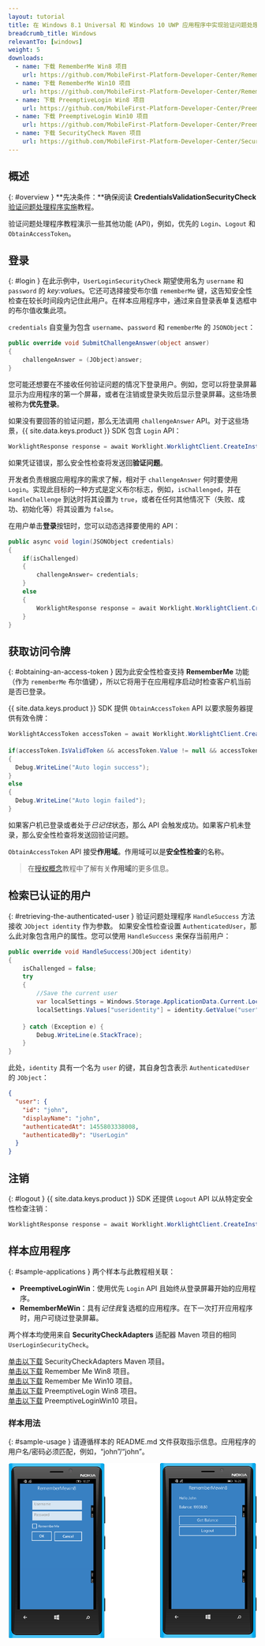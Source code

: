 ```yaml
---
layout: tutorial
title: 在 Windows 8.1 Universal 和 Windows 10 UWP 应用程序中实现验证问题处理程序
breadcrumb_title: Windows
relevantTo: [windows]
weight: 5
downloads:
  - name: 下载 RememberMe Win8 项目
    url: https://github.com/MobileFirst-Platform-Developer-Center/RememberMeWin8/tree/release80
  - name: 下载 RememberMe Win10 项目
    url: https://github.com/MobileFirst-Platform-Developer-Center/RememberMeWin10/tree/release80
  - name: 下载 PreemptiveLogin Win8 项目
    url: https://github.com/MobileFirst-Platform-Developer-Center/PreemptiveLoginWin8/tree/release80
  - name: 下载 PreemptiveLogin Win10 项目
    url: https://github.com/MobileFirst-Platform-Developer-Center/PreemptiveLoginWin10/tree/release80
  - name: 下载 SecurityCheck Maven 项目
    url: https://github.com/MobileFirst-Platform-Developer-Center/SecurityCheckAdapters/tree/release80
---
```

<!-- NLS_CHARSET=UTF-8 -->
## 概述
{: #overview }
**先决条件：**确保阅读 **CredentialsValidationSecurityCheck** [验证问题处理程序实施](../../credentials-validation/windows-8-10)教程。

验证问题处理程序教程演示一些其他功能 (API)，例如，优先的 `Login`、`Logout` 和 `ObtainAccessToken`。

## 登录
{: #login }
在此示例中，`UserLoginSecurityCheck` 期望使用名为 `username` 和 `password` 的 *key:value*s。它还可选择接受布尔值 `rememberMe` 键，这告知安全性检查在较长时间段内记住此用户。在样本应用程序中，通过来自登录表单复选框中的布尔值收集此项。

`credentials` 自变量为包含 `username`、`password` 和 `rememberMe` 的 `JSONObject`：

```csharp
public override void SubmitChallengeAnswer(object answer)
{
    challengeAnswer = (JObject)answer;
}
```

您可能还想要在不接收任何验证问题的情况下登录用户。例如，您可以将登录屏幕显示为应用程序的第一个屏幕，或者在注销或登录失败后显示登录屏幕。这些场景被称为**优先登录**。

如果没有要回答的验证问题，那么无法调用 `challengeAnswer` API。对于这些场景，{{ site.data.keys.product }} SDK 包含 `Login` API：

```csharp
WorklightResponse response = await Worklight.WorklightClient.CreateInstance().AuthorizationManager.Login(String securityCheckName, JObject credentials);
```

如果凭证错误，那么安全性检查将发送回**验证问题**。

开发者负责根据应用程序的需求了解，相对于 `challengeAnswer` 何时要使用 `Login`。实现此目标的一种方式是定义布尔标志，例如，`isChallenged`，并在 `HandleChallenge` 到达时将其设置为 `true`，或者在任何其他情况下（失败、成功、初始化等）将其设置为 `false`。

在用户单击**登录**按钮时，您可以动态选择要使用的 API：

```csharp
public async void login(JSONObject credentials)
{
    if(isChallenged)
    {
        challengeAnswer= credentials;
    }
    else
    {
        WorklightResponse response = await Worklight.WorklightClient.CreateInstance().AuthorizationManager.Login(securityCheckName, credentials);
    }
}
```
## 获取访问令牌
{: #obtaining-an-access-token }
因为此安全性检查支持 **RememberMe** 功能（作为 `rememberMe` 布尔值键），所以它将用于在应用程序启动时检查客户机当前是否已登录。

{{ site.data.keys.product }} SDK 提供 `ObtainAccessToken` API 以要求服务器提供有效令牌：

```csharp
WorklightAccessToken accessToken = await Worklight.WorklightClient.CreateInstance().AuthorizationManager.ObtainAccessToken(String scope);

if(accessToken.IsValidToken && accessToken.Value != null && accessToken.Value != "")
{
  Debug.WriteLine("Auto login success");
}
else
{
  Debug.WriteLine("Auto login failed");
}

```

如果客户机已登录或者处于*已记住*状态，那么 API 会触发成功。如果客户机未登录，那么安全性检查将发送回验证问题。

`ObtainAccessToken` API 接受**作用域**。作用域可以是**安全性检查**的名称。

> 在[授权概念](../../)教程中了解有关**作用域**的更多信息。

## 检索已认证的用户
{: #retrieving-the-authenticated-user }
验证问题处理程序 `HandleSuccess` 方法接收 `JObject identity` 作为参数。
如果安全性检查设置 `AuthenticatedUser`，那么此对象包含用户的属性。您可以使用 `HandleSuccess` 来保存当前用户：

```csharp
public override void HandleSuccess(JObject identity)
{
    isChallenged = false;
    try
    {
        //Save the current user
        var localSettings = Windows.Storage.ApplicationData.Current.LocalSettings;
        localSettings.Values["useridentity"] = identity.GetValue("user");

    } catch (Exception e) {
        Debug.WriteLine(e.StackTrace);
    }
}
```

此处，`identity` 具有一个名为 `user` 的键，其自身包含表示 `AuthenticatedUser` 的 `JObject`：

```json
{
  "user": {
    "id": "john",
    "displayName": "john",
    "authenticatedAt": 1455803338008,
    "authenticatedBy": "UserLogin"
  }
}
```

## 注销
{: #logout }
{{ site.data.keys.product }} SDK 还提供 `Logout` API 以从特定安全性检查注销：

```csharp
WorklightResponse response = await Worklight.WorklightClient.CreateInstance().AuthorizationManager.Logout(securityCheckName);
```

## 样本应用程序
{: #sample-applications }
两个样本与此教程相关联：

- **PreemptiveLoginWin**：使用优先 `Login` API 且始终从登录屏幕开始的应用程序。
- **RememberMeWin**：具有*记住我*复选框的应用程序。在下一次打开应用程序时，用户可绕过登录屏幕。

两个样本均使用来自 **SecurityCheckAdapters** 适配器 Maven 项目的相同 `UserLoginSecurityCheck`。

[单击以下载](https://github.com/MobileFirst-Platform-Developer-Center/SecurityCheckAdapters/tree/release80) SecurityCheckAdapters Maven 项目。  
[单击以下载](https://github.com/MobileFirst-Platform-Developer-Center/RememberMeWin8/tree/release80) Remember Me Win8 项目。  
[单击以下载](https://github.com/MobileFirst-Platform-Developer-Center/RememberMeWin10/tree/release80) Remember Me Win10 项目。  
[单击以下载](https://github.com/MobileFirst-Platform-Developer-Center/PreemptiveLoginWin8/tree/release80) PreemptiveLogin Win8 项目。  
[单击以下载](https://github.com/MobileFirst-Platform-Developer-Center/PreemptiveLoginWin10/tree/release80) PreemptiveLoginWin10 项目。

### 样本用法
{: #sample-usage }
请遵循样本的 README.md 文件获取指示信息。应用程序的用户名/密码必须匹配，例如，“john”/“john”。

![样本应用程序](RememberMe.png)
